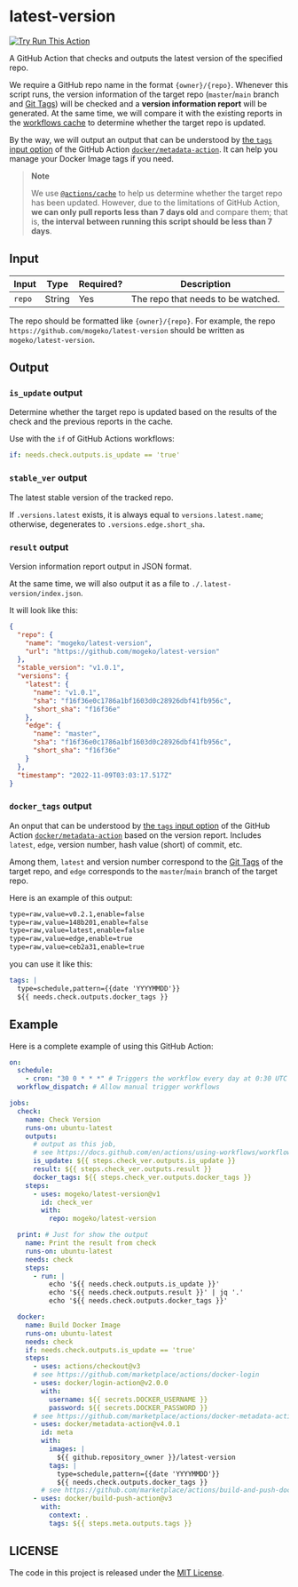 # latest-version

[![Try Run This Action](https://github.com/mogeko/latest-version/actions/workflows/run.yml/badge.svg)](https://github.com/mogeko/latest-version/actions/workflows/run.yml)

A GitHub Action that checks and outputs the latest version of the specified repo.

We require a GitHub repo name in the format `{owner}/{repo}`. Whenever this script runs, the version information of the target repo (`master`/`main` branch and [Git Tags](https://git-scm.com/book/en/v2/Git-Basics-Tagging)) will be checked and a **version information report** will be generated. At the same time, we will compare it with the existing reports in the [workflows cache](https://docs.github.com/en/actions/using-workflows/caching-dependencies-to-speed-up-workflows) to determine whether the target repo is updated.

By the way, we will output an output that can be understood by [the `tags` input option](https://github.com/marketplace/actions/docker-metadata-action#tags-input) of the GitHub Action [`docker/metadata-action`](https://github.com/marketplace/actions/docker-metadata-action). It can help you manage your Docker Image tags if you need.

> **Note**
>
> We use [`@actions/cache`](https://github.com/actions/toolkit/tree/main/packages/cache) to help us determine whether the target repo has been updated. However, due to the limitations of GitHub Action, **we can only pull reports less than 7 days old** and compare them; that is, **the interval between running this script should be less than 7 days**.

## Input

| Input  | Type   | Required? | Description                        |
| ------ | ------ | --------- | ---------------------------------- |
| `repo` | String | Yes       | The repo that needs to be watched. |

The repo should be formatted like `{owner}/{repo}`. For example, the repo `https://github.com/mogeko/latest-version` should be written as `mogeko/latest-version`.

## Output

### `is_update` output

Determine whether the target repo is updated based on the results of the check and the previous reports in the cache.

Use with the `if` of GitHub Actions workflows:

```yml
if: needs.check.outputs.is_update == 'true'
```

### `stable_ver` output

The latest stable version of the tracked repo.

If `.versions.latest` exists, it is always equal to `versions.latest.name`; otherwise, degenerates to `.versions.edge.short_sha`.

### `result` output

Version information report output in JSON format.

At the same time, we will also output it as a file to `./.latest-version/index.json`.

It will look like this:

```json
{
  "repo": {
    "name": "mogeko/latest-version",
    "url": "https://github.com/mogeko/latest-version"
  },
  "stable_version": "v1.0.1",
  "versions": {
    "latest": {
      "name": "v1.0.1",
      "sha": "f16f36e0c1786a1bf1603d0c28926dbf41fb956c",
      "short_sha": "f16f36e"
    },
    "edge": {
      "name": "master",
      "sha": "f16f36e0c1786a1bf1603d0c28926dbf41fb956c",
      "short_sha": "f16f36e"
    }
  },
  "timestamp": "2022-11-09T03:03:17.517Z"
}
```

### `docker_tags` output

An onput that can be understood by [the `tags` input option](https://github.com/marketplace/actions/docker-metadata-action#tags-input) of the GitHub Action [`docker/metadata-action`](https://github.com/marketplace/actions/docker-metadata-action) based on the version report. Includes `latest`, `edge`, version number, hash value (short) of commit, etc.

Among them, `latest` and version number correspond to the [Git Tags](https://git-scm.com/book/en/v2/Git-Basics-Tagging) of the target repo, and `edge` corresponds to the `master`/`main` branch of the target repo.

Here is an example of this output:

```txt
type=raw,value=v0.2.1,enable=false
type=raw,value=148b201,enable=false
type=raw,value=latest,enable=false
type=raw,value=edge,enable=true
type=raw,value=ceb2a31,enable=true
```

you can use it like this:

```yml
tags: |
  type=schedule,pattern={{date 'YYYYMMDD'}}
  ${{ needs.check.outputs.docker_tags }}
```

## Example

Here is a complete example of using this GitHub Action:

```yml
on:
  schedule:
    - cron: "30 0 * * *" # Triggers the workflow every day at 0:30 UTC
  workflow_dispatch: # Allow manual trigger workflows

jobs:
  check:
    name: Check Version
    runs-on: ubuntu-latest
    outputs:
      # output as this job,
      # see https://docs.github.com/en/actions/using-workflows/workflow-syntax-for-github-actions#jobsjob_idoutputs
      is_update: ${{ steps.check_ver.outputs.is_update }}
      result: ${{ steps.check_ver.outputs.result }}
      docker_tags: ${{ steps.check_ver.outputs.docker_tags }}
    steps:
      - uses: mogeko/latest-version@v1
        id: check_ver
        with:
          repo: mogeko/latest-version

  print: # Just for show the output
    name: Print the result from check
    runs-on: ubuntu-latest
    needs: check
    steps:
      - run: |
          echo '${{ needs.check.outputs.is_update }}'
          echo '${{ needs.check.outputs.result }}' | jq '.'
          echo '${{ needs.check.outputs.docker_tags }}'

  docker:
    name: Build Docker Image
    runs-on: ubuntu-latest
    needs: check
    if: needs.check.outputs.is_update == 'true'
    steps:
      - uses: actions/checkout@v3
      # see https://github.com/marketplace/actions/docker-login
      - uses: docker/login-action@v2.0.0
        with:
          username: ${{ secrets.DOCKER_USERNAME }}
          password: ${{ secrets.DOCKER_PASSWORD }}
      # see https://github.com/marketplace/actions/docker-metadata-action
      - uses: docker/metadata-action@v4.0.1
        id: meta
        with:
          images: |
            ${{ github.repository_owner }}/latest-version
          tags: |
            type=schedule,pattern={{date 'YYYYMMDD'}}
            ${{ needs.check.outputs.docker_tags }}
        # see https://github.com/marketplace/actions/build-and-push-docker-images
      - uses: docker/build-push-action@v3
        with:
          context: .
          tags: ${{ steps.meta.outputs.tags }}
```

## LICENSE

The code in this project is released under the [MIT License](./LICENSE).
